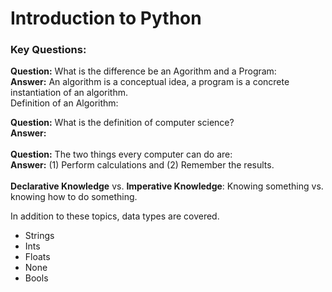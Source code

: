 # Introduction to Python

### Key Questions:<br>
**Question:** What is the difference be an Agorithm and a Program:<br>
**Answer:** An algorithm is a conceptual idea, a program is a concrete instantiation of an algorithm.
<br>
Definition of an Algorithm:
<br>

**Question:** What is the definition of computer science? <br>
**Answer:**
<br>
<br>
**Question:** The two things every computer can do are:
<br>
**Answer:** (1) Perform calculations and (2) Remember the results.
<br>
<br>
**Declarative Knowledge** vs. **Imperative Knowledge**: Knowing something vs. knowing how to do something.
<br>

In addition to these topics, data types are covered.
* Strings
* Ints
* Floats
* None
* Bools

